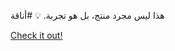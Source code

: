 هذا ليس مجرد منتج، بل هو تجربة. 💡 #أناقة

[Check it out!](https://www.facebook.com/share/17TW2PL6Tj/)